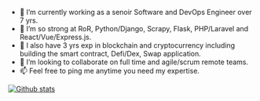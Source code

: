 - 🔭 I’m currently working as a senoir Software and DevOps Engineer over 7 yrs.
- 🌱 I’m so strong at RoR, Python/Django, Scrapy, Flask, PHP/Laravel and React/Vue/Express.js.
- 🤔 I also have 3 yrs exp in blockchain and cryptocurrency including building the smart contract, Defi/Dex, Swap application.
- 👯 I’m looking to collaborate on full time and agile/scrum remote teams.
- 📫 Feel free to ping me anytime you need my expertise.

[![Github stats](https://github-readme-stats.vercel.app/api?username=ilancerdev&count_private=true&show_icons=true&theme=radical&hide_rank=false)](https://github.com/anuraghazra/github-readme-stats)
